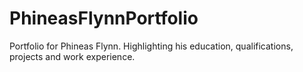 # PhineasFlynnPortfolio
Portfolio for Phineas Flynn. Highlighting his education, qualifications, projects and work experience.
